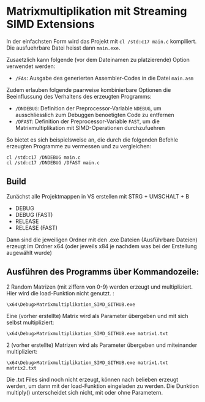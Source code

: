 # Matrixmultiplikation mit Streaming SIMD Extensions

In der einfachsten Form wird das Projekt mit `cl /std:c17 main.c` kompiliert.
Die ausfuehrbare Datei heisst dann `main.exe`.

Zusaetzlich kann folgende (vor dem Dateinamen zu platzierende) Option verwendet werden:

* `/FAs`: Ausgabe des generierten Assembler-Codes in die Datei `main.asm`

Zudem erlauben folgende paarweise kombinierbare Optionen die Beeinflussung des Verhaltens des erzeugten Programms:

* `/DNDEBUG`: Definition der Preprocessor-Variable `NDEBUG`, um ausschliesslich zum Debuggen benoetigten Code zu entfernen
* `/DFAST`: Definition der Preprocessor-Variable `FAST`, um die Matrixmultiplikation mit SIMD-Operationen durchzufuehren

So bietet es sich beispielsweise an, die durch die folgenden Befehle erzeugten Programme zu vermessen und zu vergleichen: 

```shell
cl /std:c17 /DNDEBUG main.c
cl /std:c17 /DNDEBUG /DFAST main.c
```

## Build
Zunächst alle Projektmappen in VS erstellen mit STRG + UMSCHALT + B
- DEBUG
- DEBUG (FAST)
- RELEASE
- RELEASE (FAST)

Dann sind die jeweiligen Ordner mit den .exe Dateien (Ausführbare Dateien) erzeugt im Ordner x64 (oder jeweils x84 je nachdem was bei der Erstellung augewählt wurde)

## Ausführen des Programms über Kommandozeile:

2 Random Matrizen (mit ziffern von 0-9) werden erzeugt und multipliziert. Hier wird die load-Funktion nicht genutzt. :
```
\x64\Debug>Matrixmultiplikation_SIMD_GITHUB.exe
```


Eine (vorher erstellte) Matrix wird als Parameter übergeben und mit sich selbst multipliziert:
```
\x64\Debug>Matrixmultiplikation_SIMD_GITHUB.exe matrix1.txt
```


2 (vorher erstellte) Matrizen wird als Parameter übergeben und miteinander multipliziert:
```
\x64\Debug>Matrixmultiplikation_SIMD_GITHUB.exe matrix1.txt matrix2.txt
```

Die .txt Files sind noch nicht erzeugt, können nach belieben erzeugt werden, um dann mit der load-Funktion eingeladen zu werden.
Die Dunktion multiply() unterscheidet sich nicht, mit oder ohne Parametern.
